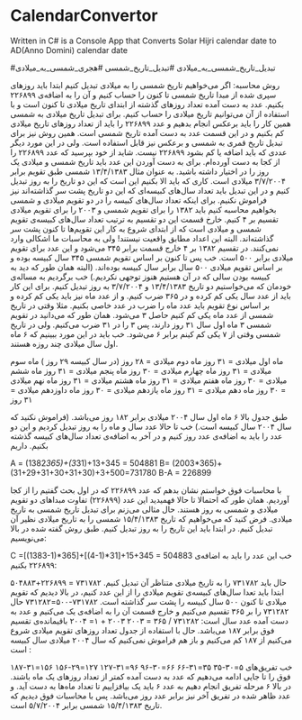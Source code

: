 # CalendarConvertor
Written in C# is a Console App that Converts Solar Hijri calendar date to AD(Anno Domini) calendar date

#تبدیل_تاریخ_شمسی_به_میلادی 
#تبدیل_تاریخ_شمسی
#هجری_شمسی_به_میلادی

روش محاسبه:
اگر می‌خواهیم تاریخ شمسی را به میلادی تبدیل کنیم ابتدا باید روزهای سپری شده از مبدا تاریخ شمسی تا کنون را حساب کنیم و آن را به اضافه‌‌ی ۲۲۶۸۹۹ بکنیم. عدد به دست آمده تعداد روزهای گذشته از ابتدای تاریخ میلادی تا کنون است و با استفاده از آن می‌توانیم تاریخ میلادی را حساب کنیم. برای تبدیل تاریخ میلادی به شمسی همین کار را باید برعکس انجام بدهیم و عدد ۲۲۶۸۹۹ را باید از تعداد روزهای تاریخ میلادی کم بکنیم و در این قسمت عدد به دست آمده تاریخ شمسی است. 
همین روش نیز برای تبدیل تاریخ قمری به شمسی و برعکس نیز قابل استفاده است. ولی در این مورد دیگر عددی که باید اضافه یا کم بشود ۲۲۶۸۹۹ نیست.
شاید از خود بپرسید که عدد ۲۲۶۸۹۹ را از کجا به دست آورده‌‌ام. برای به دست آوردن این عدد باید تاریخ شمسی و میلادی یک روز را در اختیار داشته باشید.
به عنوان مثال ۱۳/۴/۱۳۸۳ شمسی طبق تقویم برابر ۳/۷/۲۰۰۴ میلادی است. کاری که باید الا بکنیم این است که این دو تاریخ را به روز تبدیل کنیم و در این تبدیل باید تعداد سال‌های کبیسه‌ای که این دو تاریخ پشت سر گذاشته‌اند نیز فراموش نکنیم. برای اینکه تعداد سال‌های کبیسه را در دو تقویم میلادی و شمسی بخواهیم محاسبه کنیم باید ۱۳۸۲ را برای تقویم شمسی و ۲۰۰۳ را برای تقویم میلادی تقسیم بر ۴ کنیم. خارخ قسمت این دو تقسیم به ترتیب تعداد سال‌های کبیسه‌ی تقویم شمسی و میلادی است که از ابتدای شروع به کار این تقویم‌ها تا کنون پشت سر گذاشته‌اند. البته این اعداد مطابق واقعیت نیستند! ولی به محاسبات ما اشکالی وارد نمی‌کنند.
در تقسیم ۱۳۸۲ بر ۴ خارج قسمت برابر ۳۴۵ می‌شود و این عدد برای تقویم میلادی برابر ۵۰۰ است. 
خب پس تا کنون بر اساس تقویم شمسی ۳۴۵ سال کبیسه بوده و بر اساس تقویم میلادی ۵۰۰ سال برابر سال کبیسه بوده‌اند. 
(البته همان طور که دید به کبیسه بودن سالی که در آن هستیم هنوز توجهی نکردیم.) خب برگردیم به مساله‌ی خودمان که می‌خواستیم دو تاریخ ۱۳/۴/۱۳۸۳ و ۳/۷/۲۰۰۴ به روز تبدیل کنیم. 
برای این کار باید از عدد سال یکی کم کرده و در ۳۶۵ ضرب کنیم. و از عدد ماه نیز باید یکی کم کرده و بر اساس نوع تقویم باید عدد ماه را ضرب در عدد خاصی بکنیم. مثلا وقتی در تاریخ شمسی از عدد ماه یکی کم کنیم حاصل ۳ می‌شود. همان طور که می‌دانید در تقویم شمسی ۳ ماه اول سال ۳۱ روز دارند، پس ۳ را در ۳۱ ضرب می‌کنیم. ولی در تاریخ شمسی وقتی از ۷ یکی کم کینم برابر ۶ می‌شود. خب باید در این مورد ببینیم که ۶ ماه اول سال میلادی چند روزه هستند.

ماه اول میلادی = ۳۱ روز
ماه دوم میلادی = ۲۸ روز (در سال کبیسه ۲۹ روز )
ماه سوم میلادی = ۳۱ روز
ماه چهارم میلادی = ۳۰ روز
ماه پنجم میلادی = ۳۱ روز
ماه ششم میلادی = ۳۰ روز
ماه هفتم میلادی = ۳۱ روز
ماه هشتم میلادی = ۳۱ روز 
ماه نهم میلادی = ۳۰ روز
ماه دهم میلادی = ۳۱ روز 
ماه یازدهم میلادی = ۳۰ روز
ماه داوزدهم میلادی = ۳۱ روز

طبق جدول بالا ۶ ماه اول سال ۲۰۰۴ میلادی برابر ۱۸۲ روز می‌باشد. (فراموش نکنید که سال ۲۰۰۴ سال کبیسه است.) خب تا حالا عدد سال و ماه را به روز تبدیل کردیم و این دو عدد را باید به اضافه‌ی عدد روز کنیم و در آخر به اضافه‌ی تعداد سال‌های کبیسه گذشته بکنیم. داریم

A = (1382*365)+(3*31)+13+345 = 504881 
B= (2003*365)+(31+29+31+30+31+30)+3+500=731780 
B-A = 226899 

با محاسبات فوق خواستم نشان بدهم که عدد ۲۲۶۸۹۹ که در اول بحث گفتیم را از کجا آوردیم. همان طور که احتمالا تا حالا فهمیدید این عدد (۲۲۶۸۹۹) تفاوت مبداهای دو تقویم میلادی و شمسی به روز هستند.
حال مثالی می‌زنم برای تبدیل تاریخ شمسی به تاریخ میلادی. فرض کنید که می‌خواهیم که تاریخ ۱۵/۴/۱۳۸۳ شمسی را به تاریخ میلادی نظیر آن تبدیل کنیم. در ابتدا باید این تاریخ را به روز تبدیل کنیم. طبق روش گفته شده در بالا می‌نویسیم:
 
C =[(1383-1)*365]+[(4-1)*31]+15+345 = 504883 
خب این عدد را باید به اضافه‌ی ۲۲۶۸۹۹ بکنیم:

۵۰۴۸۸۳+۲۲۶۸۹۹ = ۷۳۱۷۸۲
حال باید ۷۳۱۷۸۲ را به تاریخ میلادی متناظر آن تبدیل کنیم.
ابتدا باید تعدا سال‌های کبیسه‌ی تقویم میلادی را از این عدد کنیم، در بالا دیدیم که تقویم میلادی تا کنون ۵۰۰ سال کبیسه را پشت سر گذاشته است.
۷۳۱۷۸۲-۵۰۰=۷۳۱۲۸۲ 
حال ۷۳۱۲۸۲ را بر ۳۶۵ تقسیم می‌کنیم و خارج قسمت آن را به اضافه‌ی یک می‌کنیم و عدد به دست آمده عدد سال است:
۷۳۱۲۸۲ / ۳۶۵ = ۲۰۰۳ ۲۰۰۳ + ۱= ۲۰۰۴
باقیمانده‌ی تقسیم فوق برابر ۱۸۷ می‌باشد. حال با استفاده از جدول تعداد روز‌های تقویم میلادی شروع می‌کنیم از ۱۸۷ کم می‌کنیم و باز هم فراموش نمی‌کنیم که سال ۲۰۰۴ میلادی سال کبیسه است :

۱۸۷-۳۱=۱۵۶
۱۵۶-۲۹=۱۲۷
۱۲۷-۳۱=۹۶
۹۶-۳۰=۶۶
۶۶-۳۱=۳۵
۳۵-۳۰=۵ 
خب تفریق‌های فوق را تا جایی ادامه می‌دهیم که عدد به دست آمده کمتر از تعداد روزهای یک ماه باشند. در بالا ۶ مرحله تفریق انجام دهیم به عدد ۶ باید یک بیافزاییم تا تعداد ماه‌ها به دست آید. و عدد ظاهر شده در تفریق آخر نیز برابر عدد روز می‌باشد. پس با محاسبات فوق دیدیم که تاریخ ۱۵/۴/۱۳۸۳ شمسی برابر ۵/۷/۲۰۰۴ است.

